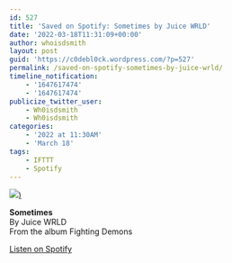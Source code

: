 ```yaml
---
id: 527
title: 'Saved on Spotify: Sometimes by Juice WRLD'
date: '2022-03-18T11:31:09+00:00'
author: whoisdsmith
layout: post
guid: 'https://c0debl0ck.wordpress.com/?p=527'
permalink: /saved-on-spotify-sometimes-by-juice-wrld/
timeline_notification:
    - '1647617474'
    - '1647617474'
publicize_twitter_user:
    - Wh0isdsmith
    - Wh0isdsmith
categories:
    - '2022 at 11:30AM'
    - 'March 18'
tags:
    - IFTTT
    - Spotify
---
```


[![](//i.scdn.co/image/ab67616d0000b27318ef3837e6e4a6448c024ac3))](https://open.spotify.com/track/04K7w24hGPhcIuZMyS3xg8)

**Sometimes**  
By Juice WRLD  
From the album Fighting Demons

[Listen on Spotify](https://open.spotify.com/track/04K7w24hGPhcIuZMyS3xg8)